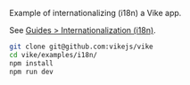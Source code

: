 Example of internationalizing (i18n) a Vike app.

See [Guides > Internationalization (i18n)](https://vike.dev/i18n).

```bash
git clone git@github.com:vikejs/vike
cd vike/examples/i18n/
npm install
npm run dev
```

